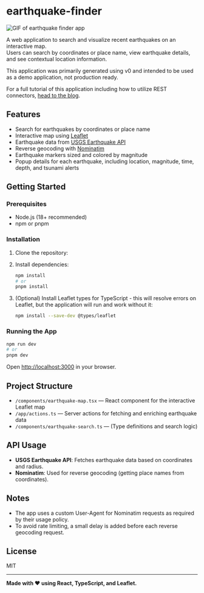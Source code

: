 # earthquake-finder

![GIF of earthquake finder app](https://github.com/AmandaApollo/earthquake-finder/blob/main/map.gif)

A web application to search and visualize recent earthquakes on an interactive map.  
Users can search by coordinates or place name, view earthquake details, and see contextual location information.

This application was primarily generated using v0 and intended to be used as a demo application, not production ready. 

For a full tutorial of this application including how to utilize REST connectors, [head to the blog](https://www.apollographql.com/blog/simplify-your-rest-api-logic-in-react-with-connectors-for-rest-apis-and-graphql).

## Features

- Search for earthquakes by coordinates or place name
- Interactive map using [Leaflet](https://leafletjs.com/)
- Earthquake data from [USGS Earthquake API](https://earthquake.usgs.gov/fdsnws/event/1/)
- Reverse geocoding with [Nominatim](https://nominatim.openstreetmap.org/)
- Earthquake markers sized and colored by magnitude
- Popup details for each earthquake, including location, magnitude, time, depth, and tsunami alerts

## Getting Started

### Prerequisites

- Node.js (18+ recommended)
- npm or pnpm

### Installation

1. Clone the repository:
 
2. Install dependencies:
   ```sh
   npm install
   # or
   pnpm install
   ```

3. (Optional) Install Leaflet types for TypeScript - this will resolve errors on Leaflet, but the application will run and work without it:
   ```sh
   npm install --save-dev @types/leaflet
   ```

### Running the App

```sh
npm run dev
# or
pnpm dev
```

Open [http://localhost:3000](http://localhost:3000) in your browser.

## Project Structure

- `/components/earthquake-map.tsx` — React component for the interactive Leaflet map
- `/app/actions.ts` — Server actions for fetching and enriching earthquake data
- `/components/earthquake-search.ts` — (Type definitions and search logic)

## API Usage

- **USGS Earthquake API**: Fetches earthquake data based on coordinates and radius.
- **Nominatim**: Used for reverse geocoding (getting place names from coordinates).

## Notes

- The app uses a custom User-Agent for Nominatim requests as required by their usage policy.
- To avoid rate limiting, a small delay is added before each reverse geocoding request.

## License

MIT

---

**Made with ❤️ using React, TypeScript, and Leaflet.**
